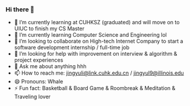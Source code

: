 ### Hi there 👋

- 🔭 I’m currently learning at CUHKSZ (graduated) and will move on to UIUC to finish my CS Master
- 🌱 I’m currently learning Computer Science and Engineering lol
- 👯 I’m looking to collaborate on High-tech Internet Company to start a software development internship / full-time job
- 🤔 I’m looking for help with improvement on interview & algorithm & project experiences
- 💬 Ask me about anything hhh
- 📫 How to reach me: jingyuli@link.cuhk.edu.cn / jingyul9@illinois.edu
- 😄 Pronouns: Whale
- ⚡ Fun fact: Basketball & Board Game & Roombreak & Meditation & Traveling lover

<!--
**HouWhalee1222/HouWhalee1222** is a ✨ _special_ ✨ repository because its `README.md` (this file) appears on your GitHub profile.

Here are some ideas to get you started:


-->
